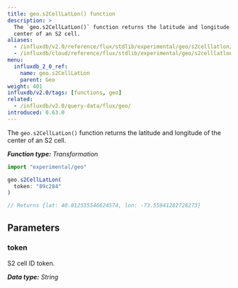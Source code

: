 ```yaml
---
title: geo.s2CellLatLon() function
description: >
  The `geo.s2CellLatLon()` function returns the latitude and longitude of the
  center of an S2 cell.
aliases:
  - /influxdb/v2.0/reference/flux/stdlib/experimental/geo/s2celllatlon/
  - /influxdb/cloud/reference/flux/stdlib/experimental/geo/s2celllatlon/
menu:
  influxdb_2_0_ref:
    name: geo.s2CellLatLon
    parent: Geo
weight: 401
influxdb/v2.0/tags: [functions, geo]
related:
  - /influxdb/v2.0/query-data/flux/geo/
introduced: 0.63.0
---
```


The `geo.s2CellLatLon()` function returns the latitude and longitude of the
center of an S2 cell.

_**Function type:** Transformation_

```js
import "experimental/geo"

geo.s2CellLatLon(
  token: "89c284"
)

// Returns {lat: 40.812535546624574, lon: -73.55941282728273}
```

## Parameters

### token
S2 cell ID token.

_**Data type:** String_
